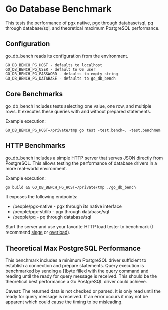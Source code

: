 # Go Database Benchmark

This tests the performance of pgx native, pgx through database/sql, pq through
database/sql, and theoretical maximum PostgreSQL performance.

## Configuration

go_db_bench reads its configuration from the environment.

    GO_DB_BENCH_PG_HOST - defaults to localhost
    GO_DB_BENCH_PG_USER - default to OS user
    GO_DB_BENCH_PG_PASSWORD - defaults to empty string
    GO_DB_BENCH_PG_DATABASE - defaults to go_db_bench

## Core Benchmarks

go_db_bench includes tests selecting one value, one row, and multiple rows. It
executes these queries with and without prepared statements.

Example execution:

    GO_DB_BENCH_PG_HOST=/private/tmp go test -test.bench=. -test.benchmem

## HTTP Benchmarks

go_db_bench includes a simple HTTP server that serves JSON directly from
PostgreSQL. This allows testing the performance of database drivers in a more
real-world environment.

Example execution:

    go build && GO_DB_BENCH_PG_HOST=/private/tmp ./go_db_bench

It exposes the following endpoints:

* /people/pgx-native - pgx through its native interface
* /people/pgx-stdlib - pgx through database/sql
* /people/pq - pq through database/sql

Start the server and use your favorite HTTP load tester to benchmark (I
recommend [siege](http://www.joedog.org/siege-home/) or
[overload](https://github.com/jackc/overload)).

## Theoretical Max PostgreSQL Performance

This benchmark includes a minimum PostgreSQL driver sufficient to establish a
connection and prepare statements. Query execution is benchmarked by sending a
[]byte filled with the query command and reading until the ready for query
message is received. This should be the theoretical best performance a Go
PostgreSQL driver could achieve.

Caveat: The returned data is not checked or parsed. It is only read until the
ready for query message is received. If an error occurs it may not be apparent
which could cause the timing to be misleading.
